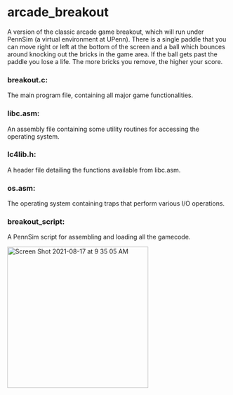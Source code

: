 # arcade_breakout
A version of the classic arcade game breakout, which will run under PennSim (a virtual environment at UPenn).
There is a single paddle that you can move right or left at the bottom of the screen and a ball which bounces around knocking out the bricks in the game area. If the ball gets past the paddle you lose a life. The more bricks you remove, the higher your score.

### breakout.c: 
The main program file, containing all major game functionalities.

### libc.asm: 
An assembly file containing some utility routines for accessing the operating system.

### lc4lib.h: 
A header file detailing the functions available from libc.asm. 

### os.asm: 
The operating system containing traps that perform various I/O operations.

### breakout_script: 
A PennSim script for assembling  and loading all the gamecode. 


<img width="321" alt="Screen Shot 2021-08-17 at 9 35 05 AM" src="https://user-images.githubusercontent.com/71328646/129649729-5f3dd758-4ecc-4260-89e7-db6f54fc9456.png">





